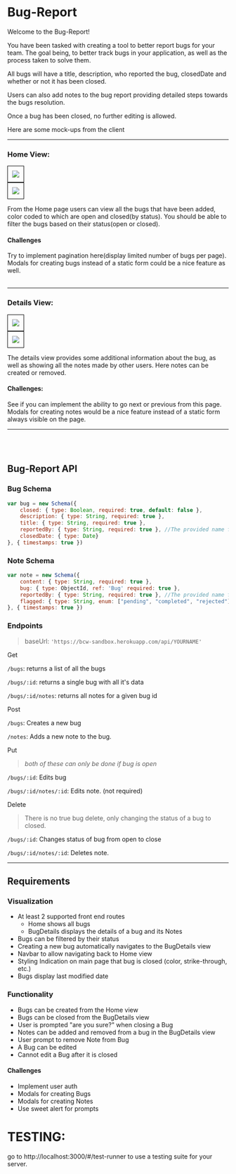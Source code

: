 # Bug-Report

Welcome to the Bug-Report! 

You have been tasked with creating a tool to better report bugs for your team. The goal being, to better track bugs in your application, as well as the process taken to solve them.

All bugs will have a title, description, who reported the bug, closedDate and whether or not it has been closed. 

Users can also add notes to the bug report providing detailed steps towards the bugs resolution.

Once a bug has been closed, no further editing is allowed.

Here are some mock-ups from the client
<hr>

### Home View:
<div>
  <img class="img-responsive" style="border: 1px solid black;padding: 10px" src="HomeView.jpg" />
</div>
<div>
  <img class="img-responsive" style="border: 1px solid black;padding: 10px" src="AddBug.jpg" />
</div>

From the Home page users can view all the bugs that have been added, color coded to which are open and closed(by status). You should be able to filter the bugs based on their status(open or closed).

#### Challenges 
Try to implement pagination here(display limited number of bugs per page). Modals for creating bugs instead of a static form could be a nice feature as well.
<br>
<br>
<hr>


### Details View:
<div>
  <img class="img-responsive"  style="border: 1px solid black;padding: 10px"  src="BugDetailsView.jpg" />
</div>
<div>
  <img class="img-responsive"  style="border: 1px solid black;padding: 10px"  src="AddComment.jpg" />
</div>

The details view provides some additional information about the bug, as well as showing all the notes made by other users. Here notes can be created or removed.

#### Challenges:
 See if you can implement the ability to go next or previous from this page. Modals for creating notes would be a nice feature instead of a static form always visible on the page.


<hr>
<br>
<br>

## Bug-Report API


### Bug Schema
```Javascript
var bug = new Schema({
    closed: { type: Boolean, required: true, default: false },
    description: { type: String, required: true },
    title: { type: String, required: true },
    reportedBy: { type: String, required: true }, //The provided name for who reported the bug
    closedDate: { type: Date}
}, { timestamps: true })
```

### Note Schema
```Javascript
var note = new Schema({
    content: { type: String, required: true },
    bug: { type: ObjectId, ref: 'Bug' required: true },
    reportedBy: { type: String, required: true }, //The provided name for who made the note
    flagged: { type: String, enum: ["pending", "completed", "rejected"] }
}, { timestamps: true })
```


### Endpoints
> baseUrl: `'https://bcw-sandbox.herokuapp.com/api/YOURNAME'`

Get

`/bugs`: returns a list of all the bugs

`/bugs/:id`: returns a single bug with all it's data

`/bugs/:id/notes`: returns all notes for a given bug id

Post

`/bugs`: Creates a new bug

`/notes`: Adds a new note to the bug.

Put 

>*both of these can only be done if bug is open*

`/bugs/:id`: Edits bug

`/bugs/:id/notes/:id`: Edits note. (not required)

Delete

> There is no true bug delete, only changing the status of a bug to closed.

`/bugs/:id`: Changes status of bug from open to close

`/bugs/:id/notes/:id`: Deletes note.


<hr>


## Requirements

### Visualization
- At least 2 supported front end routes
    - Home shows all bugs
    - BugDetails displays the details of a bug and its Notes
- Bugs can be filtered by their status
- Creating a new bug automatically navigates to the BugDetails view
- Navbar to allow navigating back to Home view
- Styling Indication on main page that bug is closed (color, strike-through, etc.)
- Bugs display last modified date

### Functionality
- Bugs can be created from the Home view
- Bugs can be closed from the BugDetails view
- User is prompted "are you sure?" when closing a Bug
- Notes can be added and removed from a bug in the BugDetails view
- User prompt to remove Note from Bug
- A Bug can be edited
- Cannot edit a Bug after it is closed

#### Challenges
- Implement user auth
- Modals for creating Bugs
- Modals for creating Notes
- Use sweet alert for prompts

# TESTING:
 go to http://localhost:3000/#/test-runner to use a testing suite for your server.